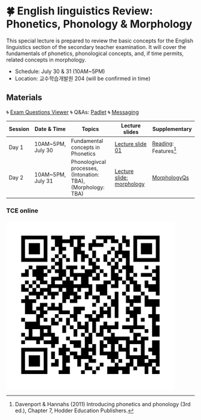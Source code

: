 # 🍀 English linguistics Review: Phonetics, Phonology & Morphology

This special lecture is prepared to review the basic concepts for the English linguistics section of the secondary teacher examination. It will cover the fundamentals of phonetics, phonological concepts, and, if time permits, related concepts in morphology.

+ Schedule: July 30 & 31 (10AM~5PM)
+ Location: 교수학습개발원 204 (will be confirmed in time)
  
## Materials

🌀 [Exam Questions Viewer](https://mrkim21.github.io/appfolder/TCE.html)  🌀 Q&As: [Padlet](https://padlet.com/mirankim316/hufs0730)  🌀 [Messaging](https://share.hsforms.com/1Av0hl41zRH-ldBftgLjM4Qqhro2) 


|Session|Date & Time|Topics|Lecture slides|Supplementary|
|--|--|--|--|--|
|Day 1|10AM~5PM,<br>July 30|Fundamental concepts in Phonetics|[Lecture slide 01](https://github.com/MK316/workshops/blob/main/Hufs2024TCE/data/01-Hufs0730-Phonology.pdf)|[Reading](https://drive.google.com/file/d/1G_IDpEbNzAY2LYbPaxMu3p-uzqDZ124y/view?usp=sharing): Features[^1]|
|Day 2|10AM~5PM,<br>July 31|Phonologivcal processes,<br> (Intonation: TBA),<br>(Morphology: TBA)|[Lecture slide: morphology](https://github.com/MK316/workshops/blob/main/Hufs2024TCE/data/02-Hufs0730-Morphology.pdf)|[MorphologyQs](https://github.com/MK316/workshops/blob/main/Hufs2024TCE/data/03-Morphology_Examquestions.pdf)|


### TCE online


![QR](https://github.com/MK316/workshops/blob/main/Hufs2024TCE/data/TCElink.png)


[^1]: Davenport & Hannahs (2011) Introducing phonetics and phonology (3rd ed.), Chapter 7, Hodder Education Publishers.

